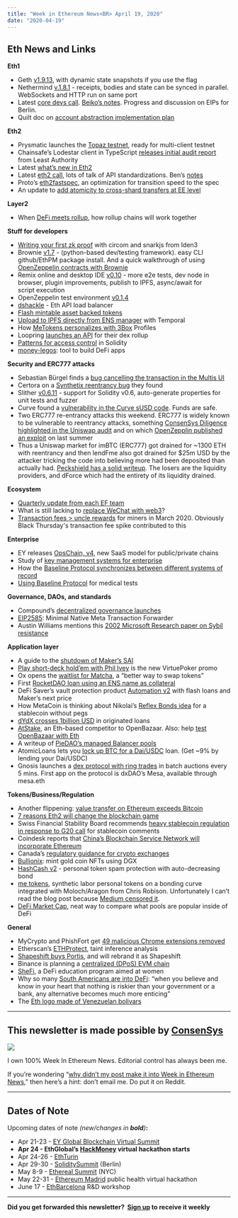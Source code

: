 ```yaml
---
title: "Week in Ethereum News<BR> April 19, 2020"
date: "2020-04-19"
---
```


## **Eth News and Links**

**Eth1**

- Geth [v1.9.13](https://www.reddit.com/r/ethereum/comments/g2ami2/geth_v1913_drossix_blue_snapshot_format_large_txs/), with dynamic state snapshots if you use the flag
- Nethermind [v.1.8.1](https://github.com/NethermindEth/nethermind/releases/tag/1.8.1) - receipts, bodies and state can be synced in parallel. WebSockets and HTTP run on same port
- Latest [core devs call](https://youtu.be/KlzwFLOj6Bw?t=367). [Beiko’s notes](https://twitter.com/TimBeiko/status/1251143420497719298). Progress and discussion on EIPs for Berlin.
- Quilt doc on [account abstraction implementation plan](https://hackmd.io/y7uhNbeuSziYn1bbSXt4ww?view)

**Eth2**

- Prysmatic launches the [Topaz testnet](https://medium.com/prysmatic-labs/introducing-topaz-testnet-8e8a4e00a700), ready for multi-client testnet
- Chainsafe’s Lodestar client in TypeScript [releases initial audit report](https://medium.com/chainsafe-systems/lodestar-initial-audit-passes-with-flying-colours-397d0ecaee3b) from Least Authority
- Latest [what’s new in Eth2](https://notes.ethereum.org/@ChihChengLiang/Sk8Zs--CQ/https%3A%2F%2Fhackmd.io%2F%40benjaminion%2Fwnie2_200417?type=book)
- Latest [eth2 call](https://www.youtube.com/watch?v=aEJ9Pw7yFYM&feature=youtu.be&t=57), lots of talk of API standardizations. Ben’s [notes](https://hackmd.io/@benjaminion/HJ-2vo2DU)
- Proto’s [eth2fastspec](https://github.com/protolambda/eth2fastspec), an optimization for transition speed to the spec
- An update to [add atomicity to cross-shard transfers at EE level](https://ethresear.ch/t/atomic-asynchronous-cross-shard-user-level-eth-transfers-over-netted-ee-transfers/7277)

**Layer2**

- When [DeFi meets rollup](https://bankless.substack.com/p/when-defi-meets-rollup), how rollup chains will work together

**Stuff for developers**

- [Writing your first zk proof](https://blog.iden3.io/first-zk-proof.html) with circom and snarkjs from Iden3
- Brownie [v1.7](https://github.com/iamdefinitelyahuman/brownie/releases/tag/v1.7.0) - (python-based dev/testing framework). easy CLI github/EthPM package install. And a quick walkthrough of using [OpenZeppelin contracts with Brownie](https://medium.com/@iamdefinitelyahuman/using-openzeppelin-contracts-with-python-and-brownie-ff7053d63bbe)
- Remix online and desktop IDE [v0.10](https://medium.com/remix-ide/remix-ide-0-10-0-release-88c25d1d997) - more e2e tests, dev node in browser, plugin improvements, publish to IPFS, async/await for script execution 
- OpenZeppelin test environment [v0.1.4](https://forum.openzeppelin.com/t/openzeppelin-test-environment-0-1-4-ganache-fork/2668)
- [dshackle](https://github.com/emeraldpay/dshackle) - Eth API load balancer
- [Flash mintable asset backed tokens](https://forum.openzeppelin.com/t/flash-mintable-asset-backed-tokens-a-new-defi-primitive/2671)
- [Upload to IPFS directly from ENS manager](https://medium.com/the-ethereum-name-service/upload-to-ipfs-directly-from-the-ens-manager-with-new-tool-ac055db5d2fe) with Temporal
- How [MeTokens personalizes with 3Box](https://medium.com/3box/how-stakeonme-uses-3box-to-personalize-metokens-b46a2d049d35) Profiles
- Loopring [launches an API](https://medium.com/loopring-protocol/loopring-exchange-launches-api-ea7dba7f8718) for their dex rollup
- [Patterns for access control](https://medium.com/coinmonks/proposing-future-ethereum-access-control-72e56e14e68e) in Solidity
- [money-legos](https://money-legos.studydefi.com/#/quickstart): tool to build DeFi apps

**Security and ERC777 attacks**

- Sebastian Bürgel finds a [bug cancelling the transaction in the Multis UI](https://medium.com/hoprnet/easterhack-the-unbreakable-gnosis-multisig-with-multis-4eda296500d2)
- Certora on a [Synthetix reentrancy bug](https://www.certora.com/blog/reentrancy.html) they found
- Slither [v0.6.11](https://github.com/crytic/slither/releases/tag/0.6.11) - support for Solidity v0.6, auto-generate properties for unit tests and fuzzer
- Curve found a [vulnerability in the Curve sUSD code](https://twitter.com/CurveFinance/status/1251987199320395781). Funds are safe.
- Two ERC777 re-entrancy attacks this weekend. ERC777 is widely known to be vulnerable to reentrancy attacks, something [ConsenSys Diligence highlighted in the Uniswap audit](https://github.com/ConsenSys/Uniswap-audit-report-2018-12#31-liquidity-pool-can-be-stolen-in-some-tokens-eg-erc-777-29) and on which [OpenZepplin published an exploit](https://blog.openzeppelin.com/exploiting-uniswap-from-reentrancy-to-actual-profit/) on last summer
- Thus a Uniswap market for imBTC (ERC777) got drained for ~1300 ETH with reentrancy and then lendFme also got drained for $25m USD by the attacker tricking the code into believing more had been deposited than actually had. [Peckshield has a solid writeup](https://medium.com/@peckshield/uniswap-lendf-me-hacks-root-cause-and-loss-analysis-50f3263dcc09). The losers are the liquidity providers, and dForce which had the entirety of its liquidity drained.

**Ecosystem**

- [Quarterly update from each EF team](https://blog.ethereum.org/2020/04/14/ef-supported-teams-research-and-development-update-2020-pt-1/)
- What is still lacking to [replace WeChat with web3](https://vac.dev/wechat-replacement-need)?
- [Transaction fees > uncle rewards](https://twitter.com/ankitchiplunkar/status/1250107352323362817) for miners in March 2020. Obviously Black Thursday's transaction fee spike contributed to this

**Enterprise**

- EY releases [OpsChain, v4](https://www.reddit.com/r/ethfinance/comments/g1ap0r/ey_opschain_product_update_notice_opschain/), new SaaS model for public/private chains
- Study of [key management systems for enterprise](https://medium.com/@corgi.desu/a-study-on-blockchain-key-management-systems-part-1-a668eedee058)
- How the [Baseline Protocol synchronizes between different systems of record](https://medium.com/baselineprotocol/say-hello-to-the-baseline-protocol-6f1d6dc9dec7)
- [Using Baseline Protocol](https://medium.com/baselineprotocol/baselining-a-medical-test-covid-19-e24cdf79ac81) for medical tests

**Governance, DAOs, and standards**

- Compound’s [decentralized governance launches](https://medium.com/compound-finance/compound-governance-decentralized-b18659f811e0)
- [EIP2585](https://github.com/ethereum/EIPs/blob/0d7835c4258ad2887f781de1f4f8bd88b5423e21/EIPS/eip-2585.md): Minimal Native Meta Transaction Forwarder
- Austin Williams mentions this [2002 Microsoft Research paper on Sybil resistance](https://twitter.com/onewayfunction/status/1250890427739193350)

**Application layer**

- A guide to the [shutdown of Maker’s SAI](https://blog.makerdao.com/a-guide-to-single-collateral-dai-sai-shutdown/)
- [Play short-deck hold’em with Phil Ivey](https://medium.com/@VirtuePoker/win-a-place-at-iveys-table-3aca09ceaea1) is the new VirtuePoker promo
- Ox opens the [waitlist for Matcha](https://matcha.xyz?id=17V6GD), a “better way to swap tokens”
- First [RocketDAO loan using an ENS name as collateral](https://medium.com/the-ethereum-name-service/the-worlds-first-ens-backed-loan-with-rocket-lp-dao-f24dc4b4019)
- DeFi Saver’s vault protection product [Automation v2](https://medium.com/defi-saver/introducing-automation-v2-now-with-flash-loans-and-next-price-support-433040e6d63b) with flash loans and Maker’s next price
- How MetaCoin is thinking about Nikolai’s [Reflex Bonds idea](https://medium.com/@stefan__ionescu/stability-without-pegs-8c6a1cbc7fbd) for a stablecoin without pegs
- [dYdX crosses 1billion USD](https://twitter.com/dydxprotocol/status/1251349757261262848) in originated loans
- [AtStake](https://atstake.net/), an Eth-based competitor to OpenBazaar. Also: help [test OpenBazaar with Eth](https://twitter.com/brianchoffman/status/1249882656436871170)
- A writeup of [PieDAO’s managed Balancer pools](https://medium.com/piedao/introducing-pie-smart-pools-85a77a2dc22e)
- AtomicLoans lets you [lock up BTC for a Dai/USDC](https://atomic.loans/blog/announcing-public-mainnet-borrowing-launch/) loan. (Get ~9% by lending your Dai/USDC)
- Gnosis launches a [dex protocol with ring trades](https://blog.gnosis.pm/announcing-the-gnosis-protocol-89b3d7794da7) in batch auctions every 5 mins. First app on the protocol is dxDAO’s Mesa, available through mesa.eth

**Tokens/Business/Regulation**

- Another flippening: [value transfer on Ethereum exceeds Bitcoin](https://twitter.com/RyanWatkins_/status/1250427795483684867)
- [7 reasons Eth2 will change the blockchain game](https://medium.com/@adamscochran/7-reasons-eth2-0-will-create-the-next-economic-shift-f689d2f1ec24)
- Swiss Financial Stability Board recommends [heavy stablecoin regulation in response to G20 call](https://www.fsb.org/2020/04/fsb-consults-on-regulatory-supervisory-and-oversight-recommendations-for-global-stablecoin-arrangements/) for stablecoin comments
- Coindesk reports that [China’s Blockchain Service Network will incorporate Ethereum](https://www.coindesk.com/inside-chinas-plan-to-power-global-blockchain-adoption)
- Canada’s [regulatory guidance for crypto exchanges](https://medium.com/coinmonks/canadas-regulatory-guidance-for-cryptocurrency-exchanges-a-good-thing-for-users-and-29ffb9df8841)
- [Bullionix](https://bullionix.io/): mint gold coin NFTs using DGX
- [HashCash v2](https://twitter.com/vaibhavchellani/status/1251261949842649088) - personal token spam protection with auto-decreasing bond
- [me tokens](https://twitter.com/meTokens/status/1249733587479363588), synthetic labor personal tokens on a bonding curve integrated with Moloch/Aragon from Chris Robison. Unfortunately I can’t read the blog post because [Medium censored it](https://twitter.com/evan_van_ness/status/1252012688420614144).
- [DeFi Market Cap](https://defimarketcap.io/), neat way to compare what pools are popular inside of DeFi

**General**

- MyCrypto and PhishFort get [49 malicious Chrome extensions removed](https://medium.com/mycrypto/discovering-fake-browser-extensions-that-target-users-of-ledger-trezor-mew-metamask-and-more-e281a2b80ff9)
- Etherscan’s [ETHProtect](https://info.etherscan.com/ethprotect/), taint inference analysis
- [Shapeshift buys Portis](https://medium.com/shapeshift-stories/making-self-custody-easy-shapeshift-acquires-portis-a9b3bbe63e6b), and will rebrand it as Shapeshift
- Binance is planning a [centralized (DPoS) EVM chain](https://www.binance.com/en/blog/421499824684900520/Binance-Chain-Community-Releases-Whitepaper-for-Enabling-Smart-Contracts)
- [SheFi](https://medium.com/@shefi_org/hello-world-meet-shefi-1f81f01100d8), a DeFi education program aimed at women
- Why so many [South Americans are into DeFi](https://unchainedpodcast.com/the-rise-of-makerdao-a-personal-journey/): “when you believe and know in your heart that nothing is riskier than your government or a bank, any alternative becomes much more enticing”
- The [Eth logo made of Venezuelan bolivars](https://twitter.com/Tompkins_Jon/status/1250901989736644609)

* * *

## **This newsletter is made possible by [ConsenSys](https://consensys.net/)**

[![](https://cdn.substack.com/image/fetch/w_1456,c_limit,f_auto,q_auto:good/https%3A%2F%2Fbucketeer-e05bbc84-baa3-437e-9518-adb32be77984.s3.amazonaws.com%2Fpublic%2Fimages%2F08f1b2fd-57e2-4d4b-bd42-730c769114be_240x240.jpeg)](https://cdn.substack.com/image/fetch/c_limit,f_auto,q_auto:good/https%3A%2F%2Fbucketeer-e05bbc84-baa3-437e-9518-adb32be77984.s3.amazonaws.com%2Fpublic%2Fimages%2F08f1b2fd-57e2-4d4b-bd42-730c769114be_240x240.jpeg)

I own 100% Week In Ethereum News. Editorial control has always been me.

If you’re wondering “[why didn’t my post make it into Week in Ethereum News](https://www.evanvanness.com/post/179914035841/why-didnt-my-post-make-the-newsletter),” then here’s a hint: don’t email me. Do put it on Reddit.

* * *

## **Dates of Note**

Upcoming dates of note _(_new/changes in **bold**_)_**:**

- Apr 21-23 - [EY Global Blockchain Virtual Summit](https://pub.ey.com/public/2019/1911/1911-3312324/global-blockchain-summit/home.html)
- **Apr 24 - EthGlobal’s [HackMoney](https://hackathon.money/) virtual hackathon starts**
- Apr 24-26 - [EthTurin](https://ethturin.com/)
- Apr 29-30 - [SoliditySummit](https://solidity-summit.ethereum.org/) (Berlin)
- May 8-9 - [Ethereal Summit](https://www.etherealsummit.com/) (NYC)
- May 22-31 - [Ethereum Madrid](https://ethereummadrid.com/hackathon-2020-update/) public health virtual hackathon
- June 17 - [EthBarcelona](https://ethbarcelona.github.io/) R&D workshop

* * *

**Did you get forwarded this newsletter?  [Sign up](https://weekinethereum.substack.com/subscribe#about) to receive it weekly**
